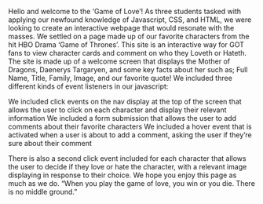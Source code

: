 
Hello and welcome to the ‘Game of Love’! As three students tasked with applying our newfound knowledge of Javascript, CSS, and HTML, we were looking to create an interactive webpage that would resonate with the masses. 
We settled on a page made up of our favorite characters from the hit HBO Drama ‘Game of Thrones’. This site is an interactive way for GOT fans to view character cards and comment on who they Loveth or Hateth.
The site is made up of a welcome screen that displays the Mother of Dragons, Daenerys Targaryen, and some key facts about her such as; Full Name, Title, Family, Image, and our favorite quote! We included three different kinds of event listeners in our javascript:

We included click events on the nav display at the top of the screen that allows the user to click on each character and display their relevant information
We included a form submission that allows the user to add comments about their favorite characters
We included a hover event that is activated when a user is about to add a comment, asking the user if they’re sure about their comment

There is also a second click event included for each character that allows the user to decide if they love or hate the character, with a relevant image displaying in response to their choice.
We hope you enjoy this page as much as we do.
“When you play the game of love, you win or you die. There is no middle ground.”